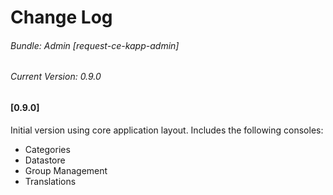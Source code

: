 # Change Log
###### Bundle: Admin [request-ce-kapp-admin] 
###### Current Version: 0.9.0 

#### [0.9.0]
Initial version using core application layout. Includes the following consoles:
* Categories
* Datastore
* Group Management
* Translations